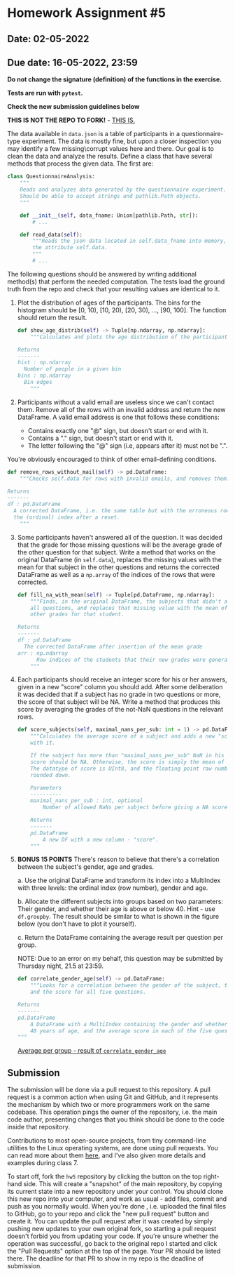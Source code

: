 # Homework Assignment #5

## Date: 02-05-2022

## Due date: 16-05-2022, 23:59

**Do not change the signature (definition) of the functions in the exercise.**

**Tests are run with `pytest`.**

**Check the new submission guidelines below**

**THIS IS NOT THE REPO TO FORK!** - [THIS IS.](https://github.com/sagol-python-for-neuroscientists/hw5)

The data available in `data.json` is a table of participants in a questionnaire-type experiment. The data is mostly fine, but upon a closer inspection you may identify a few missing\corrupt values here and there. Our goal is to clean the data and analyze the results. Define a class that have several methods that process the given data. The first are:

```python
class QuestionnaireAnalysis:
    """
    Reads and analyzes data generated by the questionnaire experiment.
    Should be able to accept strings and pathlib.Path objects.
    """

    def __init__(self, data_fname: Union[pathlib.Path, str]):
        # ...

    def read_data(self):
        """Reads the json data located in self.data_fname into memory, to
        the attribute self.data.
        """
        # ...
```

The following questions should be answered by writing additional method(s) that perform the needed computation. The tests load the ground truth from the repo and check that your resulting values are identical to it.

1. Plot the distribution of ages of the participants. The bins for the histogram should be [0, 10), [10, 20), [20, 30), ..., [90, 100]. The function should return the result.

   ```python
   def show_age_distrib(self) -> Tuple[np.ndarray, np.ndarray]:
       """Calculates and plots the age distribution of the participants.

   Returns
   -------
   hist : np.ndarray
     Number of people in a given bin
   bins : np.ndarray
     Bin edges
       """
   ```

2. Participants without a valid email are useless since we can't contact them. Remove all of the rows with an invalid address and return the new DataFrame.
   A valid email address is one that follows these conditions:
   - Contains exactly one "@" sign, but doesn't start or end with it.
   - Contains a "." sign, but doesn't start or end with it.
   - The letter following the "@" sign (i.e, appears after it) must not be ".".

You're obviously encouraged to think of other email-defining conditions.

```python
def remove_rows_without_mail(self) -> pd.DataFrame:
    """Checks self.data for rows with invalid emails, and removes them.

Returns
-------
df : pd.DataFrame
  A corrected DataFrame, i.e. the same table but with the erroneous rows removed and
  the (ordinal) index after a reset.
    """
```

3. Some participants haven't answered all of the question. It was decided that the grade for those missing questions will be the average grade of the other question for that subject. Write a method that works on the original DataFrame (in `self.data`), replaces the missing values with the mean for that subject in the other questions and returns the corrected DataFrame as well as a `np.array` of the indices of the rows that were corrected.

   ```python
   def fill_na_with_mean(self) -> Tuple[pd.DataFrame, np.ndarray]:
       """Finds, in the original DataFrame, the subjects that didn't answer
       all questions, and replaces that missing value with the mean of the
       other grades for that student.

   Returns
   -------
   df : pd.DataFrame
     The corrected DataFrame after insertion of the mean grade
   arr : np.ndarray
         Row indices of the students that their new grades were generated
       """
   ```

4. Each participants should receive an integer score for his or her answers, given in a new "score" column you should add. After some deliberation it was decided that if a subject has no grade in two questions or more, the score of that subject will be NA. Write a method that produces this score by averaging the grades of the not-NaN questions in the relevant rows.

   ```python
   def score_subjects(self, maximal_nans_per_sub: int = 1) -> pd.DataFrame:
       """Calculates the average score of a subject and adds a new "score" column
       with it.

       If the subject has more than "maximal_nans_per_sub" NaN in his grades, the
       score should be NA. Otherwise, the score is simply the mean of the other grades.
       The datatype of score is UInt8, and the floating point raw numbers should be
       rounded down.

       Parameters
       ----------
       maximal_nans_per_sub : int, optional
           Number of allowed NaNs per subject before giving a NA score.

       Returns
       -------
       pd.DataFrame
           A new DF with a new column - "score".
       """
   ```

5. **BONUS 15 POINTS** There's reason to believe that there's a correlation between the subject's gender, age and grades.

   a. Use the original DataFrame and transform its index into a MultiIndex with three levels: the ordinal index (row number), gender and age.

   b. Allocate the different subjects into groups based on two parameters: Their gender, and whether their age is above or below 40. Hint - use `df.groupby`. The result should be similar to what is shown in the figure below (you don't have to plot it yourself).

   c. Return the DataFrame containing the average result per question per group.

   NOTE: Due to an error on my behalf, this question may be submitted by Thursday night, 21.5 at 23:59.

   ```python
   def correlate_gender_age(self) -> pd.DataFrame:
       """Looks for a correlation between the gender of the subject, their age
       and the score for all five questions.

   Returns
   -------
   pd.DataFrame
       A DataFrame with a MultiIndex containing the gender and whether the subject is above
       40 years of age, and the average score in each of the five questions.
   """
   ```

   [Average per group - result of `correlate_gender_age`](avg_per_group.png)

## Submission

The submission will be done via a pull request to this repository. A pull request is a common action when using Git and GitHub, and it represents the mechanism by which two or more programmers work on the same codebase. This operation pings the owner of the repository, i.e. the main code author, presenting changes that you think should be done to the code inside that repository.

Contributions to most open-source projects, from tiny command-line utilities to the Linux operating systems, are done using pull requests. You can read more about them [here](https://help.github.com/en/articles/about-pull-requests), and I've also given more details and examples during class 7.

To start off, fork the `hw5` repository by clicking the button on the top right-hand side. This will create a "snapshot" of the main repository, by copying its current state into a new repository under your control. You should clone this new repo into your computer, and work as usual - add files, commit and push as you normally would. When you're done , i.e. uploaded the final files to GitHub, go to your repo and click the "new pull request" button and create it. You can update the pull request after it was created by simply pushing new updates to your own original fork, so starting a pull request doesn't forbid you from updating your code. If you're unsure whether the operation was successful, go back to the original repo I started and click the "Pull Requests" option at the top of the page. Your PR should be listed there. The deadline for that PR to show in my repo is the deadline of submission.
